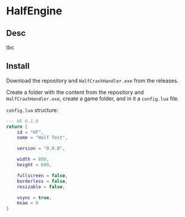 # HalfEngine

## Desc
tbc

## Install
Download the repository and `HalfCrashHandler.exe` from the releases.

Create a folder with the content from the repository and `HalfCrashHandler.exe`,
create a game folder, and in it a `config.lua` file.

`config.lua` structure:
```lua
--- HE 0.1.0
return {
    id = "HT",
    name = "Half Test",

    version = "0.0.0",

    width = 800,
    height = 600,

    fullscreen = false,
    borderless = false,
    resizable = false,

    vsync = true,
    msaa = 8
}
```